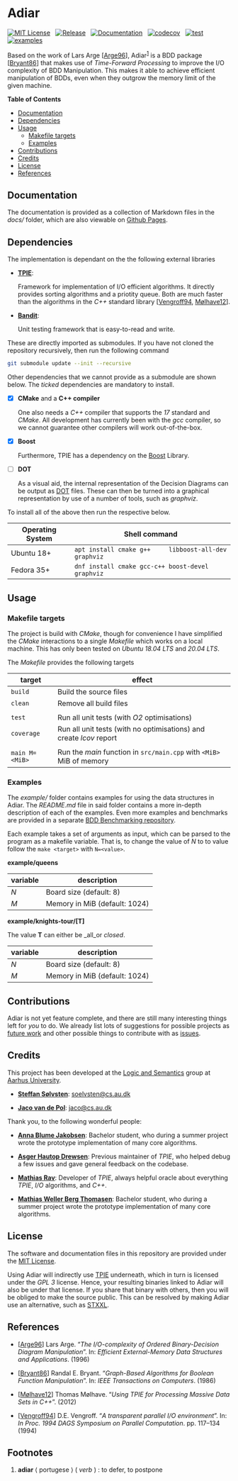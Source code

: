 # Adiar
[![MIT License](https://img.shields.io/github/license/ssoelvsten/adiar)](LICENSE.md)
&nbsp;
[![Release](https://img.shields.io/github/v/release/ssoelvsten/adiar)](https://github.com/SSoelvsten/adiar/releases)
&nbsp;
[![Documentation](https://img.shields.io/website?down_message=not%20available&label=docs&up_message=available&url=https%3A%2F%2Fssoelvsten.github.io%2Fadiar)](https://ssoelvsten.github.io/adiar)
&nbsp;
[![codecov](https://img.shields.io/codecov/c/github/ssoelvsten/adiar?logo=codecov&logoColor=white&token=106RCIR4DJ)](https://codecov.io/gh/SSoelvsten/adiar)
&nbsp;
[![test](https://img.shields.io/github/workflow/status/ssoelvsten/adiar/unit%20test/main?label=test&logo=github&logoColor=white)](https://github.com/SSoelvsten/adiar/actions/workflows/unit_test.yml)
&nbsp;
[![examples](https://img.shields.io/github/workflow/status/ssoelvsten/adiar/examples/main?label=examples&logo=github&logoColor=white)](https://github.com/SSoelvsten/adiar/actions/workflows/examples.yml)

Based on the work of Lars Arge [[Arge96](#references)], Adiar<sup>[1](#footnotes)</sup>
is a BDD package [[Bryant86](#references)] that makes use of _Time-Forward Processing_
to improve the I/O complexity of BDD Manipulation. This makes it able to achieve
efficient manipulation of BDDs, even when they outgrow the memory limit of the
given machine.

**Table of Contents**

- [Documentation](#documentation)
- [Dependencies](#dependencies)
- [Usage](#usage)
    - [Makefile targets](#makefile-targets)
    - [Examples](#examples)
- [Contributions](#contributions)
- [Credits](#credits)
- [License](#license)
- [References](#references)


## Documentation
The documentation is provided as a collection of Markdown files in the _docs/_
folder, which are also viewable on [Github Pages](https://ssoelvsten.github.io/adiar/).


## Dependencies
The implementation is dependant on the the following external libraries

- [**TPIE**](https://github.com/thomasmoelhave/tpie):

  Framework for implementation of I/O efficient algorithms. It directly provides
  sorting algorithms and a priotity queue. Both are much faster than the
  algorithms in the _C++_ standard library
  [[Vengroff94](#references), [Mølhave12](#references)].

- [**Bandit**](https://github.com/banditcpp/bandit):

  Unit testing framework that is easy-to-read and write.

These are directly imported as submodules. If you have not cloned the repository
recursively, then run the following command

```bash
git submodule update --init --recursive
```

Other dependencies that we cannot provide as a submodule are shown below. The
_ticked_ dependencies are mandatory to install.

- [x] **CMake** and a **C++ compiler**

  One also needs a _C++_ compiler that supports the _17_ standard and _CMake_.
  All development has currently been with the _gcc_ compiler, so we cannot
  guarantee other compilers will work out-of-the-box.

- [x] **Boost**

  Furthermore, TPIE has a dependency on the [Boost](https://www.boost.org/)
  Library.

- [ ] **DOT**

  As a visual aid, the internal representation of the Decision Diagrams can be
  output as
  [DOT](https://en.wikipedia.org/wiki/DOT_(graph_description_language)) files.
  These can then be turned into a graphical representation by use of a number of
  tools, such as _graphviz_.

To install all of the above then run the respective below.

| Operating System | Shell command                                         |
|------------------|-------------------------------------------------------|
| Ubuntu 18+       | `apt install cmake g++     libboost-all-dev graphviz` |
| Fedora 35+       | `dnf install cmake gcc-c++ boost-devel      graphviz` |

## Usage

### Makefile targets

The project is build with _CMake_, though for convenience I have simplified the
_CMake_ interactions to a single _Makefile_ which works on a local machine. This
has only been tested on _Ubuntu 18.04 LTS_ and _20.04 LTS_.

The _Makefile_ provides the following targets

| target          | effect                                                               |
|-----------------|----------------------------------------------------------------------|
| `build`         | Build the source files                                               |
| `clean`         | Remove all build files                                               |
|                 |                                                                      |
| `test`          | Run all unit tests (with _O2_ optimisations)                         |
| `coverage`      | Run all unit tests (with no optimisations) and create _lcov_ report  |
|                 |                                                                      |
| `main M=<MiB>`  | Run the _main_ function in `src/main.cpp` with `<MiB>` MiB of memory |

### Examples
The _example/_ folder contains examples for using the data structures in Adiar.
The _README.md_ file in said folder contains a more in-depth description of each
of the examples. Even more examples and benchmarks are provided in a separate
[BDD Benchmarking repository](https://github.com/SSoelvsten/bdd-benchmark).

Each example takes a set of arguments as input, which can be parsed to the
program as a makefile variable. That is, to change the value of _N_ to to value
follow the `make <target>` with `N=<value>`.

**example/queens**

| variable | description                   |
|----------|-------------------------------|
| _N_      | Board size (default: 8)       |
| _M_      | Memory in MiB (default: 1024) |

**example/knights-tour/[T]** 

The value **T** can either be _all_or _closed_.

| variable | description                                      |
|----------|--------------------------------------------------|
| _N_      | Board size (default: 8)                          |
| _M_      | Memory in MiB (default: 1024)                    |

## Contributions

Adiar is not yet feature complete, and there are still many interesting things
left for _you_ to do. We already list lots of suggestions for possible projects
as [future work](/FUTURE_WORK.md) and other possible things to contribute with
as [issues](https://github.com/SSoelvsten/adiar/issues).


## Credits

This project has been developed at the [Logic and Semantics](https://logsem.github.io/)
group at [Aarhus University](https://cs.au.dk).

- **[Steffan Sølvsten](https://github.com/SSoelvsten)**:
  [soelvsten@cs.au.dk](mailto:soelvsten@cs.au.dk)

- **[Jaco van de Pol](https://github.com/jacopol)**:
  [jaco@cs.au.dk](mailto:jaco@cs.au.dk)

Thank you, to the following wonderful people:

- **[Anna Blume Jakobsen](https://github.com/AnnaBlume99)**:
  Bachelor student, who during a summer project wrote the prototype
  implementation of many core algorithms.

- **[Asger Hautop Drewsen](https://github.com/Tyilo)**: Previous maintainer of
  _TPIE_, who helped debug a few issues and gave general feedback on the
  codebase.

- **[Mathias Rav](https://github.com/Mortal)**:
  Developer of _TPIE_, always helpful oracle about everything _TPIE_,
  _I/O_ algorithms, and _C++_.

- **[Mathias Weller Berg Thomasen](https://github.com/MathiasWeller42)**:
  Bachelor student, who during a summer project wrote the prototype
  implementation of many core algorithms.


## License
The software and documentation files in this repository are provided under the
[MIT License](/LICENSE.md).

Using Adiar will indirectly use [TPIE](https://github.com/thomasmoelhave/tpie)
underneath, which in turn is licensed under the _GPL 3_ license. Hence, your
resulting binaries linked to Adiar will also be under that license. If you share
that binary with others, then you will be obliged to make the source public.
This can be resolved by making Adiar use an alternative, such as
[STXXL](https://github.com/stxxl/stxxl).


## References

- [[Arge96](https://tidsskrift.dk/brics/article/view/20010/17643)]
  Lars Arge. “_The I/O-complexity of Ordered Binary-Decision Diagram
  Manipulation_”. In: _Efficient External-Memory Data Structures and
  Applications_. (1996)

- [[Bryant86](https://ieeexplore.ieee.org/stamp/stamp.jsp?tp=&arnumber=1676819)]
  Randal E. Bryant. “_Graph-Based Algorithms for Boolean Function Manipulation_”.
  In: _IEEE Transactions on Computers_. (1986)

- [[Mølhave12](https://dl.acm.org/doi/pdf/10.1145/2367574.2367579)]
  Thomas Mølhave. “_Using TPIE for Processing Massive Data Sets in C++_”. (2012)

- [[Vengroff94](https://citeseerx.ist.psu.edu/viewdoc/summary?doi=10.1.1.38.3030)]
  D.E. Vengroff. “_A transparent parallel I/O environment_”. In: _In Proc. 1994
  DAGS Symposium on Parallel Computation_. pp. 117–134 (1994)

## Footnotes

1. **adiar** &#10216; portugese &#10217; ( *verb* ) : to defer, to postpone
